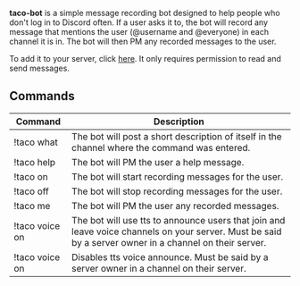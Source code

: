 **taco-bot** is a simple message recording bot designed to help people who don't log in to Discord often. If a user asks it to, the bot will record any message that mentions the user (@username and @everyone) in each channel it is in. The bot will then PM any recorded messages to the user.

To add it to your server, click [here](https://discordapp.com/oauth2/authorize?&client_id=173254140359737344&scope=bot&permissions=3072). It only requires permission to read and send messages.

## Commands

Command | Description
--- | ---
!taco what | The bot will post a short description of itself in the channel where the command was entered.
!taco help | The bot will PM the user a help message.
!taco on | The bot will start recording messages for the user.
!taco off | The bot will stop recording messages for the user.
!taco me | The bot will PM the user any recorded messages.
!taco voice on | The bot will use tts to announce users that join and leave voice channels on your server. Must be said by a server owner in a channel on their server.
!taco voice on | Disables tts voice announce. Must be said by a server owner in a channel on their server.